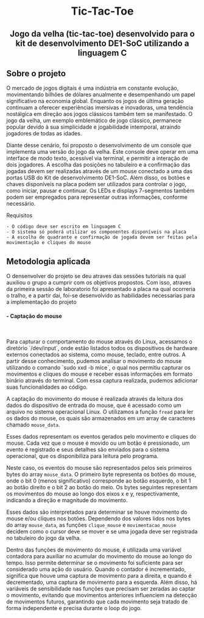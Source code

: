 <h1>
  <p align="center">Tic-Tac-Toe</p>
</h1>


<h2>
  <p align="center">Jogo da velha (tic-tac-toe) desenvolvido para o kit de desenvolvimento DE1-SoC utilizando a linguagem C</p>
  
</h2>

<h3>
  <h2>Sobre o projeto</h2>
  <p>
    O mercado de jogos digitais é uma indústria em constante evolução, movimentando bilhões de dólares anualmente e desempenhando um papel significativo na  economia global. Enquanto os jogos de última geração continuam a oferecer experiências imersivas e inovadoras, uma tendência nostálgica em direção aos jogos clássicos também tem se manifestado. O jogo da velha, um exemplo emblemático de jogo clássico, permanece popular devido à sua simplicidade e jogabilidade intemporal, atraindo jogadores de todas as idades.
  </p>
  <p>
  Diante desse cenário, foi proposto o desenvolvimento de um console que implementa uma versão do jogo da velha. Este console deve operar em uma interface de modo texto, acessível via terminal, e permitir a interação de dois jogadores. A escolha das posições no tabuleiro e a confirmação das jogadas devem ser realizadas através de um mouse conectado a uma das portas USB do Kit de desenvolvimento DE1-SoC. Além disso, os botões e chaves disponíveis na placa podem ser utilizados para controlar o jogo, como iniciar, pausar e continuar. Os LEDs e displays 7-segmentos também podem ser empregados para representar outras informações, conforme necessário.
    </p>

  <p>
    Requisitos
    
    - O código deve ser escrito em linguagem C
    - O sistema só poderá utilizar os componentes disponíveis na placa
    - A escolha de quadrante e confirmação de jogada devem ser feitas pela movimentação e cliques do mouse
  </p>
</h3>

<h2>Metodologia aplicada</h2>
  <p>O densenvolver do projeto se deu atraves das sessões tutoriais na qual auxiliou o grupo a cumprir com os objetivos propostos.
  Com isso, atraves da primeira sessão de laboratorio foi apresentado a placa na qual ocorreria o tralho, e a partir dai, foi-se desenvolvido as habilidades necessarias para a implementação do projeto

    
    
<h4>- Captação do mouse</h4>
  <div style="margin-top: 50px;">
   Para capturar o comportamento do mouse através do Linux, acessamos o diretório `/dev/input`, onde estão listados todos os dispositivos de hardware externos conectados ao sistema, como mouse, teclado, entre outros. A partir desse conhecimento, pudemos analisar o movimento do mouse utilizando o comando `sudo xxd -b mice`, o qual nos permitiu capturar os movimentos e cliques do mouse e receber essas informações em formato binário através do terminal. Com essa captura realizada, pudemos adicionar suas funcionalidades ao código.

  A captação do movimento do mouse é realizada através da leitura dos dados do dispositivo de entrada do mouse, que é acessado como um arquivo no sistema operacional Linux. O utilizamos a função `fread` para ler os dados do mouse, os quais são armazenados em um array de caracteres chamado `mouse_data`.

  Esses dados representam os eventos gerados pelo movimento e cliques do mouse. Cada vez que o mouse é movido ou um botão é pressionado, um evento é registrado e   seus detalhes são enviados para o sistema operacional, que os disponibiliza para leitura pelo programa.

  Neste caso, os eventos do mouse são representados pelos seis primeiros bytes do array `mouse_data`. O primeiro byte representa os botões do mouse, onde o bit 0 (menos significativo) corresponde ao botão esquerdo, o bit 1 ao botão direito e o bit 2 ao botão do meio. Os bytes seguintes representam os movimentos do mouse ao longo dos eixos x e y, respectivamente, indicando a direção e magnitude do movimento.

  Esses dados são interpretados para determinar se houve movimento do mouse e/ou cliques nos botões. Dependendo dos valores lidos nos bytes do array `mouse_data`, as funções `clique_mouse` e `movimentacao_mouse` decidem como o cursor deve se mover e se uma jogada deve ser registrada no tabuleiro do jogo da velha.

  Dentro das funções de movimento do mouse, é utilizada uma variável contadora para auxiliar no acumular do movimento do mouse ao longo do tempo. Isso permite   determinar se o movimento foi suficiente para ser considerado uma ação do usuário. Quando o contador é incrementado, significa que houve uma captura de movimento   para a direita, e quando é decrementado, uma captura de movimento para a esquerda. Além disso, há variáveis de sensibilidade nas funções que precisam ser zeradas   ao captar o movimento, evitando que movimentos anteriores influenciem na detecção de movimentos futuros, garantindo que cada movimento seja tratado de forma   independente e precisa durante o loop do jogo.
</div>

    


